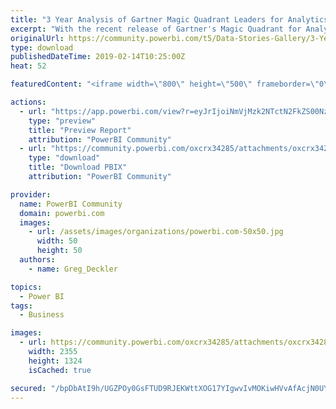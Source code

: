 ```yaml
---
title: "3 Year Analysis of Gartner Magic Quadrant Leaders for Analytics and Business Intelligence"
excerpt: "With the recent release of Gartner's Magic Quadrant for Analytics and Business Intelligence , in which Microsoft is in the Leaders quadrant for the"
originalUrl: https://community.powerbi.com/t5/Data-Stories-Gallery/3-Year-Analysis-of-Gartner-Magic-Quadrant-Leaders-for-Analytics/m-p/623702
type: download
publishedDateTime: 2019-02-14T10:25:00Z
heat: 52

featuredContent: "<iframe width=\"800\" height=\"500\" frameborder=\"0\" src=\"https://app.powerbi.com/view?r=eyJrIjoiNmVjMzk2NTctN2FkZS00NzUzLThhMWUtZjZmODE5MDY4MWZjIiwidCI6IjRhMDQyNzQzLTM3M2EtNDNkMi04MjdiLTAwM2Y0YzdiYTFlNSIsImMiOjN9\"></iframe>"

actions:
  - url: "https://app.powerbi.com/view?r=eyJrIjoiNmVjMzk2NTctN2FkZS00NzUzLThhMWUtZjZmODE5MDY4MWZjIiwidCI6IjRhMDQyNzQzLTM3M2EtNDNkMi04MjdiLTAwM2Y0YzdiYTFlNSIsImMiOjN9"
    type: "preview"
    title: "Preview Report"
    attribution: "PowerBI Community"
  - url: "https://community.powerbi.com/oxcrx34285/attachments/oxcrx34285/DataStoriesGallery/2486/9/Gartner3Year.pbix"
    type: "download"
    title: "Download PBIX"
    attribution: "PowerBI Community"

provider:
  name: PowerBI Community
  domain: powerbi.com
  images:
    - url: /assets/images/organizations/powerbi.com-50x50.jpg
      width: 50
      height: 50
  authors:
    - name: Greg_Deckler

topics:
  - Power BI
tags:
  - Business

images:
  - url: https://community.powerbi.com/oxcrx34285/attachments/oxcrx34285/DataStoriesGallery/2486/10/3YearAnalysisGartner.png
    width: 2355
    height: 1324
    isCached: true

secured: "/bpDbAtI9h/UGZPOy0GsFTUD9RJEKWttXOG17YIgwvIvMOKiwHVvAfAcjN0UYIHdbJKze09cLlpzdOjGT3dxYnqyKc28AG8IRWO3FAamxPjuGtUA2FdCkWQ2JZ6PXSViiMb0LM7+yTgIu2Tihcm8jplcHm5HhrZtRbSEV9m9ioSA9SlWrn7H5e2rHTz6Axl5u5Ym6Nk/KYqj1FLZfGKoQKsTY9jyzNVhPO+vwakQUbQtJ+MUPMSbcOFLDjOWchRqlQ3uvBNEG1hdMx5UWsWNBWhPdsJ60qo8wh1iuUaYJ9HF7TOFolXfV0tb6xLcecVMzXHlhc+pFSZ4/nQkUp+ufkQ6Hb8LvSNSGD+QTWkBhBIPzo6ddWREEfZYzlaEh9S3roO4DzVaX9HhjqXYERkaiY1U03S+padJ2iuRe/2m7T0=;3EGaEhC5zp9bozuOoxLm7g=="
---
```


